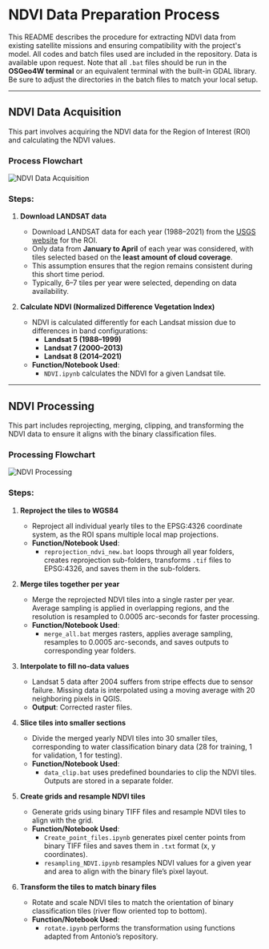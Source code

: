 # NDVI Data Preparation Process

This README describes the procedure for extracting NDVI data from existing satellite missions and ensuring compatibility with the project's model. All codes and batch files used are included in the repository. Data is available upon request. Note that all `.bat` files should be run in the **OSGeo4W terminal** or an equivalent terminal with the built-in GDAL library. Be sure to adjust the directories in the batch files to match your local setup.

---

## NDVI Data Acquisition

This part involves acquiring the NDVI data for the Region of Interest (ROI) and calculating the NDVI values.

### Process Flowchart
![NDVI Data Acquisition](Flowchart/NDVI_acquisition.png)

### Steps:

1. **Download LANDSAT data**  
   - Download LANDSAT data for each year (1988–2021) from the [USGS website](https://earthexplorer.usgs.gov/) for the ROI.  
   - Only data from **January to April** of each year was considered, with tiles selected based on the **least amount of cloud coverage**.  
   - This assumption ensures that the region remains consistent during this short time period.  
   - Typically, 6–7 tiles per year were selected, depending on data availability.

2. **Calculate NDVI (Normalized Difference Vegetation Index)**  
   - NDVI is calculated differently for each Landsat mission due to differences in band configurations:
     - **Landsat 5 (1988–1999)**  
     - **Landsat 7 (2000–2013)**  
     - **Landsat 8 (2014–2021)**  
   - **Function/Notebook Used**:  
     - `NDVI.ipynb` calculates the NDVI for a given Landsat tile.

---

## NDVI Processing

This part includes reprojecting, merging, clipping, and transforming the NDVI data to ensure it aligns with the binary classification files.

### Processing Flowchart
![NDVI Processing](Flowchart/NDVI_processing.png)

### Steps:

1. **Reproject the tiles to WGS84**  
   - Reproject all individual yearly tiles to the EPSG:4326 coordinate system, as the ROI spans multiple local map projections.  
   - **Function/Notebook Used**:  
     - `reprojection_ndvi_new.bat` loops through all year folders, creates reprojection sub-folders, transforms `.tif` files to EPSG:4326, and saves them in the sub-folders.

2. **Merge tiles together per year**  
   - Merge the reprojected NDVI tiles into a single raster per year. Average sampling is applied in overlapping regions, and the resolution is resampled to 0.0005 arc-seconds for faster processing.  
   - **Function/Notebook Used**:  
     - `merge_all.bat` merges rasters, applies average sampling, resamples to 0.0005 arc-seconds, and saves outputs to corresponding year folders.

3. **Interpolate to fill no-data values**  
   - Landsat 5 data after 2004 suffers from stripe effects due to sensor failure. Missing data is interpolated using a moving average with 20 neighboring pixels in QGIS.  
   - **Output**: Corrected raster files.

4. **Slice tiles into smaller sections**  
   - Divide the merged yearly NDVI tiles into 30 smaller tiles, corresponding to water classification binary data (28 for training, 1 for validation, 1 for testing).  
   - **Function/Notebook Used**:  
     - `data_clip.bat` uses predefined boundaries to clip the NDVI tiles. Outputs are stored in a separate folder.

5. **Create grids and resample NDVI tiles**  
   - Generate grids using binary TIFF files and resample NDVI tiles to align with the grid.  
   - **Function/Notebook Used**:  
     - `Create_point_files.ipynb` generates pixel center points from binary TIFF files and saves them in `.txt` format (x, y coordinates).  
     - `resampling_NDVI.ipynb` resamples NDVI values for a given year and area to align with the binary file’s pixel layout.

6. **Transform the tiles to match binary files**  
   - Rotate and scale NDVI tiles to match the orientation of binary classification tiles (river flow oriented top to bottom).  
   - **Function/Notebook Used**:  
     - `rotate.ipynb` performs the transformation using functions adapted from Antonio’s repository.
